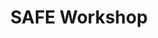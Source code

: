 ---
layout: page
title: SAFE Workshop
nav: true
nav_order: 1
dropdown: true
children: 
    - title: Venue
      permalink: /venue/
    - title: divider
    - title: Conference Dinner
      permalink: /conference_dinner/
---